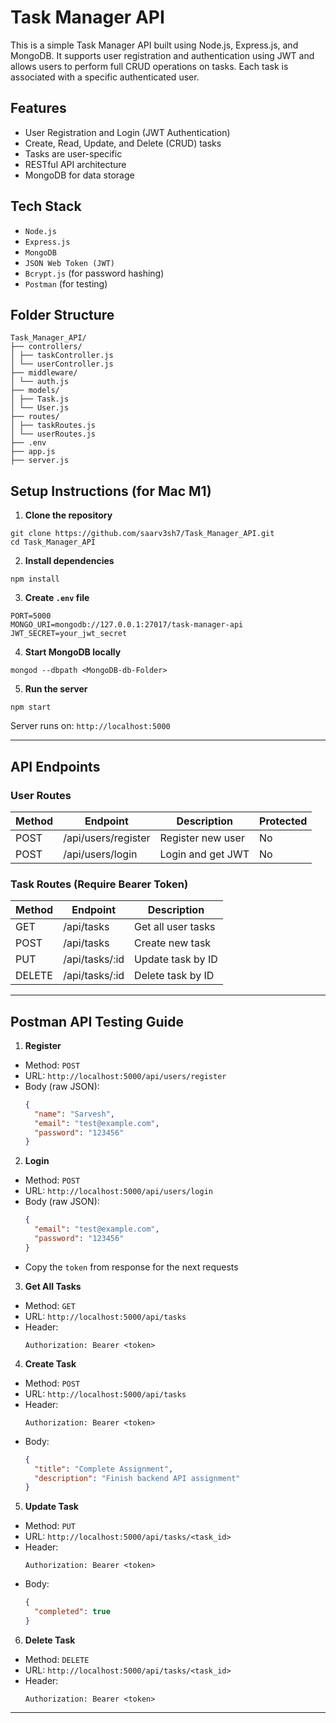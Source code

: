 # Task Manager API

This is a simple Task Manager API built using Node.js, Express.js, and MongoDB. It supports user registration and authentication using JWT and allows users to perform full CRUD operations on tasks. Each task is associated with a specific authenticated user.

## Features

- User Registration and Login (JWT Authentication)
- Create, Read, Update, and Delete (CRUD) tasks
- Tasks are user-specific
- RESTful API architecture
- MongoDB for data storage

## Tech Stack

- `Node.js`
- `Express.js`
- `MongoDB`
- `JSON Web Token (JWT)`
- `Bcrypt.js` (for password hashing)
- `Postman` (for testing)

## Folder Structure

```
Task_Manager_API/
├── controllers/
│ ├── taskController.js
│ └── userController.js
├── middleware/
│ └── auth.js
├── models/
│ ├── Task.js
│ └── User.js
├── routes/
│ ├── taskRoutes.js
│ └── userRoutes.js
├── .env
├── app.js
├── server.js
```

## Setup Instructions (for Mac M1)

1. **Clone the repository**  

```
git clone https://github.com/saarv3sh7/Task_Manager_API.git
cd Task_Manager_API
```

2. **Install dependencies**  

```
npm install
```

3. **Create `.env` file**  

```
PORT=5000
MONGO_URI=mongodb://127.0.0.1:27017/task-manager-api
JWT_SECRET=your_jwt_secret
```

4. **Start MongoDB locally**  
```
mongod --dbpath <MongoDB-db-Folder>
```

5. **Run the server**  
```
npm start
```


Server runs on: `http://localhost:5000`

---

## API Endpoints

### User Routes

| Method | Endpoint             | Description            | Protected |
|--------|----------------------|------------------------|-----------|
| POST   | /api/users/register  | Register new user      | No        |
| POST   | /api/users/login     | Login and get JWT      | No        |

### Task Routes (Require Bearer Token)

| Method | Endpoint      | Description           |
|--------|---------------|-----------------------|
| GET    | /api/tasks    | Get all user tasks    |
| POST   | /api/tasks    | Create new task       |
| PUT    | /api/tasks/:id | Update task by ID     |
| DELETE | /api/tasks/:id | Delete task by ID     |

---

## Postman API Testing Guide

1. **Register**
- Method: `POST`
- URL: `http://localhost:5000/api/users/register`
- Body (raw JSON):
  ```json
  {
    "name": "Sarvesh",
    "email": "test@example.com",
    "password": "123456"
  }
  ```


2. **Login**
- Method: `POST`
- URL: `http://localhost:5000/api/users/login`
- Body (raw JSON):
  ```json
  {
    "email": "test@example.com",
    "password": "123456"
  }
  ```
- Copy the `token` from response for the next requests


3. **Get All Tasks**
- Method: `GET`
- URL: `http://localhost:5000/api/tasks`
- Header:
  ```
  Authorization: Bearer <token>
  ```


4. **Create Task**
- Method: `POST`
- URL: `http://localhost:5000/api/tasks`
- Header:
  ```
  Authorization: Bearer <token>
  ```
- Body:
  ```json
  {
    "title": "Complete Assignment",
    "description": "Finish backend API assignment"
  }
  ```


5. **Update Task**
- Method: `PUT`
- URL: `http://localhost:5000/api/tasks/<task_id>`
- Header:
  ```
  Authorization: Bearer <token>
  ```
- Body:
  ```json
  {
    "completed": true
  }
  ```


6. **Delete Task**
- Method: `DELETE`
- URL: `http://localhost:5000/api/tasks/<task_id>`
- Header:
  ```
  Authorization: Bearer <token>
  ```

---
